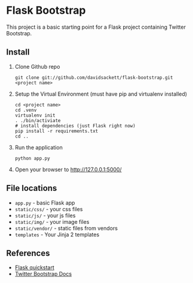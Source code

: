 # Flask Bootstrap

This project is a basic starting point for a Flask project containing Twitter
Bootstrap.

## Install

1. Clone Github repo

    ```
    git clone git://github.com/davidsackett/flask-bootstrap.git <project name>
    ```

2. Setup the Virtual Environment (must have pip and virtualenv installed)

    ```
    cd <project name>
    cd .venv
    virtualenv init
    . ./bin/activiate
    # install dependencies (just Flask right now)
    pip install -r requirements.txt
    cd ..
    ```

3. Run the application

    ```
    python app.py
    ```

4. Open your browser to http://127.0.0.1:5000/

## File locations

* `app.py` - basic Flask app
* `static/css/` - your css files
* `static/js/` - your js files
* `static/img/` - your image files
* `static/vendor/` - static files from vendors
* `templates` - Your Jinja 2 templates

## References

* [Flask quickstart](http://flask.pocoo.org/docs/quickstart/)
* [Twitter Bootstrap Docs](http://twitter.github.com/bootstrap/scaffolding.html)
